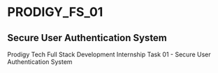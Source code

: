# PRODIGY_FS_01

## Secure User Authentication System

Prodigy Tech Full Stack Development Internship Task 01 - Secure User Authentication System

